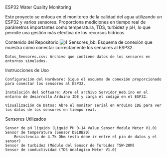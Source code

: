 ESP32 Water Quality Monitoring

Este proyecto se enfoca en el monitoreo de la calidad del agua utilizando un ESP32 y varios sensores. Proporciona mediciones en tiempo real de parámetros importantes como temperatura, TDS, turbidez y pH, lo que permite una gestión más efectiva de los recursos hídricos.

Contenido del Repositorio
    ![4 Sensores_bb](https://github.com/UzielCruzG/ESP32-Water-Quality-Monitoring/assets/83683151/c6e76795-68d9-43ff-930c-0313dc8167ec): 
    Esquema de conexión que muestra cómo conectar correctamente los sensores al ESP32.


    Datos_Sensores.csv: Archivo que contiene datos de los sensores en entornos simulados.

Instrucciones de Uso

    Configuración del Hardware: Sigue el esquema de conexión proporcionado para conectar los sensores al ESP32.

    Instalación del Software: Abre el archivo Servidor_Web.ino en el entorno de desarrollo Arduino IDE y carga el código en el ESP32.

    Visualización de Datos: Abre el monitor serial en Arduino IDE para ver los datos de los sensores en tiempo real.

Sensores Utilizados

    Sensor de pH líquido (Liquid PH 0-14 Value Sensor Module Meter V1.0)
    Sensor de temperatura (Sensor DS18B20)
        Resistencia de 4.7k Ohm (esta debe ir entre el pin de datos y el sensor)
    Sensor de turbidez (Módulo del Sensor de Turbidez TSW-20M)
    Sensor de conductividad (TDS Analógico Meter V1.0)
